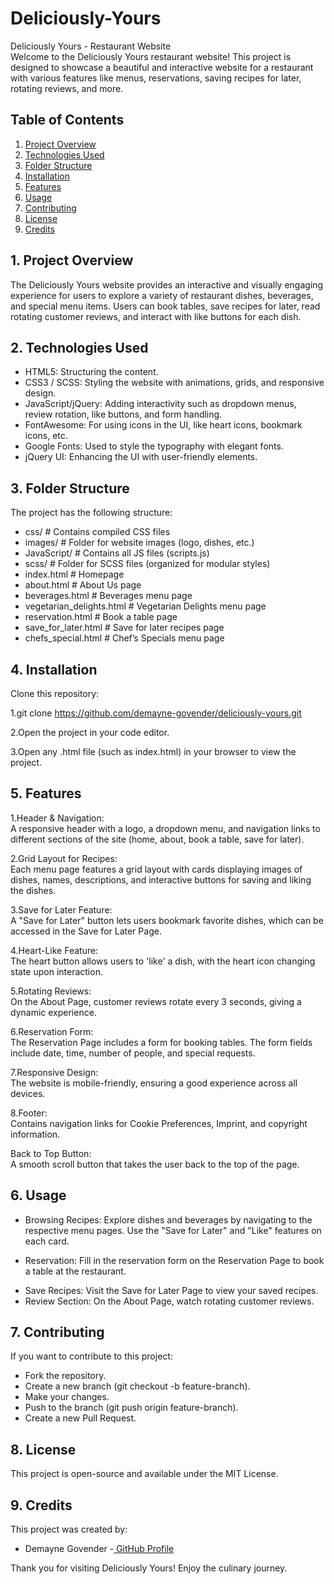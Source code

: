 # Deliciously-Yours
Deliciously Yours - Restaurant Website  
Welcome to the Deliciously Yours restaurant website! This project is designed to showcase a beautiful and interactive website for a restaurant with various features like menus, reservations, saving recipes for later, rotating reviews, and more.

## Table of Contents
1. [Project Overview](#1-project-overview)
2. [Technologies Used](#2-technologies-used)
3. [Folder Structure](#3-folder-structure)
4. [Installation](#4-installation)
5. [Features](#5-features)
6. [Usage](#6-usage)
7. [Contributing](#7-contributing)
8. [License](#8-license)
9. [Credits](#9-credits)  

## 1. Project Overview
The Deliciously Yours website provides an interactive and visually engaging experience for users to explore a variety of restaurant dishes, beverages, and special menu items. Users can book tables, save recipes for later, read rotating customer reviews, and interact with like buttons for each dish.


## 2. Technologies Used
- HTML5: Structuring the content.  
- CSS3 / SCSS: Styling the website with animations, grids, and responsive design.  
- JavaScript/jQuery: Adding interactivity such as dropdown menus, review rotation, like buttons, and form handling.  
- FontAwesome: For using icons in the UI, like heart icons, bookmark icons, etc.  
- Google Fonts: Used to style the typography with elegant fonts.  
- jQuery UI: Enhancing the UI with user-friendly elements.  

## 3. Folder Structure
The project has the following structure:

- css/                 # Contains compiled CSS files  
- images/              # Folder for website images (logo, dishes, etc.)  
- JavaScript/          # Contains all JS files (scripts.js)  
- scss/                # Folder for SCSS files (organized for modular styles)  
- index.html           # Homepage  
- about.html           # About Us page  
- beverages.html       # Beverages menu page  
- vegetarian_delights.html  # Vegetarian Delights menu page  
- reservation.html     # Book a table page  
- save_for_later.html  # Save for later recipes page  
- chefs_special.html   # Chef’s Specials menu page  


## 4. Installation
Clone this repository:

1.git clone https://github.com/demayne-govender/deliciously-yours.git    

2.Open the project in your code editor.  

3.Open any .html file (such as index.html) in your browser to view the project.  

## 5. Features
1.Header & Navigation:  
  A responsive header with a logo, a dropdown menu, and navigation links to different sections of the site (home, about, book a table, save for later).  
  
2.Grid Layout for Recipes:  
  Each menu page features a grid layout with cards displaying images of dishes, names, descriptions, and interactive buttons for saving and liking the dishes.  
  
3.Save for Later Feature:  
  A "Save for Later" button lets users bookmark favorite dishes, which can be accessed in the Save for Later Page.  
  
4.Heart-Like Feature:  
The heart button allows users to 'like' a dish, with the heart icon changing state upon interaction.  

5.Rotating Reviews:  
  On the About Page, customer reviews rotate every 3 seconds, giving a dynamic experience.  
  
6.Reservation Form:  
  The Reservation Page includes a form for booking tables. The form fields include date, time, number of people, and special requests.  
  
7.Responsive Design:  
  The website is mobile-friendly, ensuring a good experience across all devices.  
  
8.Footer:  
  Contains navigation links for Cookie Preferences, Imprint, and copyright information.  
  
Back to Top Button:  
  A smooth scroll button that takes the user back to the top of the page.  


## 6. Usage
- Browsing Recipes: Explore dishes and beverages by navigating to the respective menu pages. Use the "Save for Later" and "Like" features on each card.  
* Reservation: Fill in the reservation form on the Reservation Page to book a table at the restaurant.  
- Save Recipes: Visit the Save for Later Page to view your saved recipes.  
- Review Section: On the About Page, watch rotating customer reviews.  

## 7. Contributing
If you want to contribute to this project:  

- Fork the repository.  
- Create a new branch (git checkout -b feature-branch).  
- Make your changes.  
- Push to the branch (git push origin feature-branch).  
- Create a new Pull Request.  

## 8. License
This project is open-source and available under the MIT License.  

## 9. Credits
This project was created by:  
- Demayne Govender -[ GitHub Profile](https://github.com/Demayne)

Thank you for visiting Deliciously Yours! Enjoy the culinary journey.
